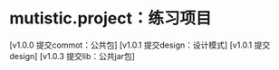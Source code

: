 # mutistic.project：练习项目
[v1.0.0 提交commot：公共包]
[v1.0.1 提交design：设计模式]
[v1.0.1 提交design]
[v1.0.3 提交lib：公共jar包]